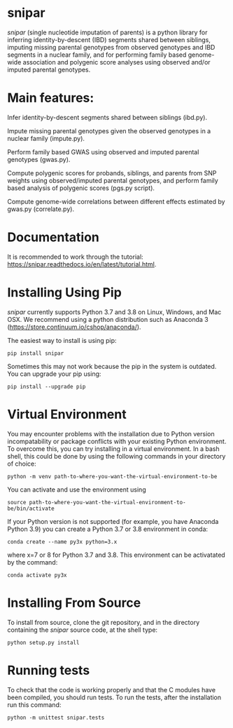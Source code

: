 # snipar

*snipar* (single nucleotide imputation of parents) is a python library for inferring identity-by-descent (IBD) segments shared between siblings, imputing missing parental genotypes from observed genotypes and IBD segments in a nuclear family, and for performing
family based genome-wide association and polygenic score analyses using observed and/or imputed parental genotypes. 

# Main features:

Infer identity-by-descent segments shared between siblings (ibd.py). 

Impute missing parental genotypes given the observed genotypes in a nuclear family (impute.py).

Perform family based GWAS using observed and imputed parental genotypes (gwas.py). 

Compute polygenic scores for probands, siblings, and parents from SNP weights using observed/imputed parental genotypes, and perform family
 based analysis of polygenic scores (pgs.py script). 
 
 Compute genome-wide correlations between different effects estimated by gwas.py (correlate.py). 

# Documentation

It is recommended to work through the tutorial: https://snipar.readthedocs.io/en/latest/tutorial.html. 

# Installing Using Pip

*snipar* currently supports Python 3.7 and 3.8 on Linux, Windows, and Mac OSX. We recommend using a python distribution such as Anaconda 3 (https://store.continuum.io/cshop/anaconda/). 

The easiest way to install is using pip:

    pip install snipar

Sometimes this may not work because the pip in the system is outdated. You can upgrade your pip using:

    pip install --upgrade pip

# Virtual Environment

You may encounter problems with the installation due to Python version incompatability or package conflicts with your existing Python environment. To overcome this, you can try installing in a virtual environment. In a bash shell, this could be done by using the following commands in your directory of choice:
    
    python -m venv path-to-where-you-want-the-virtual-environment-to-be

You can activate and use the environment using

    source path-to-where-you-want-the-virtual-environment-to-be/bin/activate

If your Python version is not supported (for example, you have Anaconda Python 3.9) you can create a Python 3.7 or 3.8 environment in conda:

    conda create --name py3x python=3.x

where x=7 or 8 for Python 3.7 and 3.8. This environment can be activatated by the command:

    conda activate py3x

# Installing From Source
To install from source, clone the git repository, and in the directory
containing the *snipar* source code, at the shell type:

    python setup.py install
   
# Running tests
To check that the code is working properly and that the C modules have been compiled, you should run tests. To run the tests, after the installation run this command:

    python -m unittest snipar.tests
